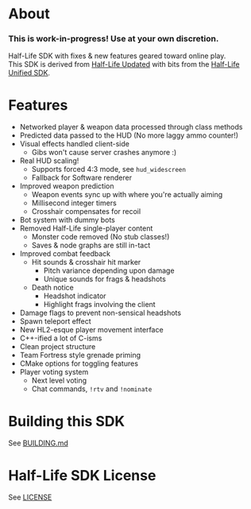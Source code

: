 About
======================

### This is work-in-progress! Use at your own discretion.

Half-Life SDK with fixes & new features geared toward online play.  
This SDK is derived from [Half-Life Updated](https://github.com/twhl-community/halflife-updated) with bits from the [Half-Life Unified SDK](https://github.com/twhl-community/halflife-unified-sdk).

Features
======================

- Networked player & weapon data processed through class methods
- Predicted data passed to the HUD (No more laggy ammo counter!)
- Visual effects handled client-side
    - Gibs won't cause server crashes anymore :)
- Real HUD scaling!
    - Supports forced 4:3 mode, see `hud_widescreen`
    - Fallback for Software renderer
- Improved weapon prediction
    - Weapon events sync up with where you're actually aiming
    - Millisecond integer timers
    - Crosshair compensates for recoil
- Bot system with dummy bots
- Removed Half-Life single-player content
    - Monster code removed (No stub classes!)
    - Saves & node graphs are still in-tact
- Improved combat feedback
    - Hit sounds & crosshair hit marker
        - Pitch variance depending upon damage
        - Unique sounds for frags & headshots
    - Death notice
        - Headshot indicator
        - Highlight frags involving the client
- Damage flags to prevent non-sensical headshots
- Spawn teleport effect
- New HL2-esque player movement interface
- C++-ified a lot of C-isms
- Clean project structure
- Team Fortress style grenade priming
- CMake options for toggling features
- Player voting system
    - Next level voting
    - Chat commands, `!rtv` and `!nominate`

Building this SDK
======================

See [BUILDING.md](BUILDING.md)

Half-Life SDK License
======================

See [LICENSE](LICENSE)

